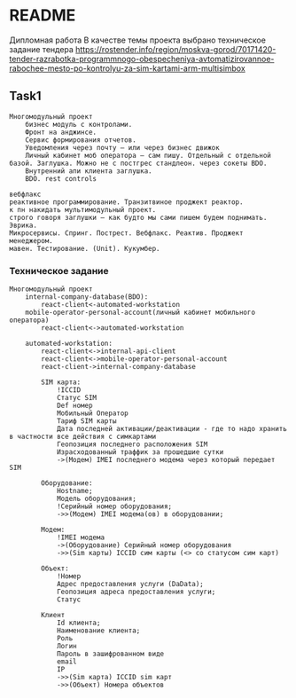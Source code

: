 # README #

Дипломная работа
В качестве темы проекта выбрано техническое задание
тендера https://rostender.info/region/moskva-gorod/70171420-tender-razrabotka-programmnogo-obespecheniya-avtomatizirovannoe-rabochee-mesto-po-kontrolyu-za-sim-kartami-arm-multisimbox

## Task1 ##

    Многомодульный проект
        бизнес модуль с контролами.
        Фронт на анджинсе.
        Сервис формирования отчетов.
        Уведомления через почту – или через бизнес движок
        Личный кабинет моб оператора – сам пишу. Отдельный с отдельной базой. Заглушка. Можно не с постгрес стандлеон. через сокеты BDO.
        Внутренний апи клиента заглушка.    
        BDO. rest controls
    
    вебфлакс
    реактивное программирование. Транзитвиное проджект реактор.
    к пн накидать мультимодульный проект.
    строго говоря заглушки – как будто мы сами пишем будем поднимать. Эврика.
    Микросервисы. Спринг. Пострест. Вебфлакс. Реактив. Проджект менеджером.
    мавен. Тестирование. (Unit). Кукумбер. 

### Техническое задание ###

    Многомодульный проект
        internal-company-database(BDO):
            react-client<-automated-workstation
        mobile-operator-personal-account(личный кабинет мобильного оператора)
            react-client<->automated-workstation

[//]: # (        internal-api-client:)
[//]: # (            react-client<->automated-workstation)

        automated-workstation:
            react-client<->internal-api-client
            react-client<->mobile-operator-personal-account
            react-client->internal-company-database

            SIM карта:
                !ICCID
                Статус SIM
                Def номер
                Мобильный Оператор
                Тариф SIM карты
                Дата последней активации/деактивации - где то надо хранить в частности все действия с симкартами
                Геопозиция последнего расположения SIM
                Израсходованный траффик за прошедшие сутки
                ->(Модем) IMEI последнего модема через который передает SIM
            
            Оборудование:
                Нostname;
                Модель оборудования;
                !Серийный номер оборудования; 
                ->>(Модем) IMEI модема(ов) в оборудовании;
            
            Модем:
                !IMEI модема
                ->(Оборудование) Серийный номер оборудования
                ->>(Sim карты) ICCID сим карты (<> со статусом сим карт)
            
            Объект:
                !Номер
                Адрес предоставления услуги (DaData);
                Геопозиция адреса предоставления услуги;
                Статус

            Клиент
                Id клиента;
                Наименование клиента;
                Роль
                Логин
                Пароль в зашифрованном виде
                email
                IP
                ->>(Sim карта) ICCID sim карт
                ->>(Объект) Номера объектов

            
        
            

